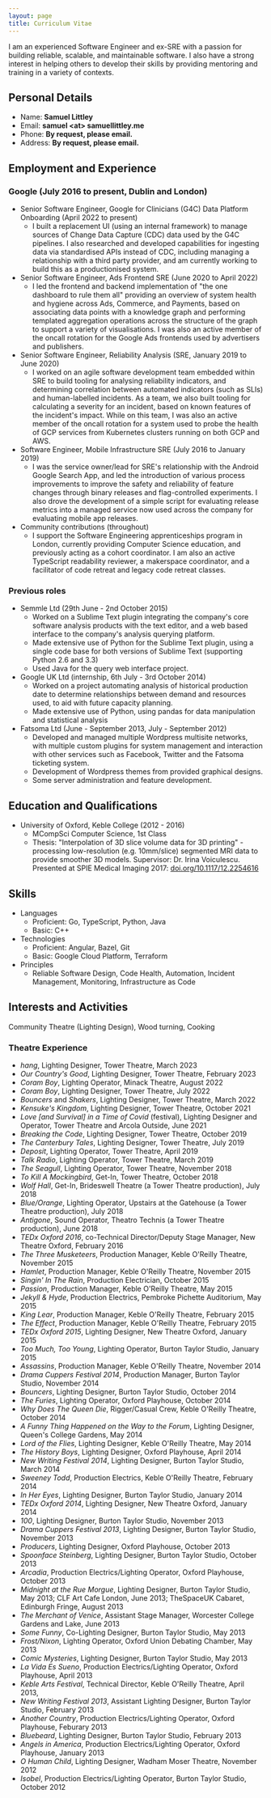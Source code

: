 ```yaml
---
layout: page
title: Curriculum Vitae
---
```


I am an experienced Software Engineer and ex-SRE with a passion for building reliable, scalable, and maintainable software. I also have a strong interest in helping others to develop their skills by providing mentoring and training in a variety of contexts.

## Personal Details

 * Name: __Samuel Littley__
 * Email: __samuel &lt;at&gt; samuellittley.me__
 * Phone: __By request, please email.__
 * Address: __By request, please email.__

## Employment and Experience

### Google (July 2016 to present, Dublin and London)

 * Senior Software Engineer, Google for Clinicians (G4C) Data Platform Onboarding (April 2022 to present)
     - I built a replacement UI (using an internal framework) to manage sources of Change Data Capture (CDC) data used by the G4C pipelines. I also researched and developed capabilities for ingesting data via standardised APIs instead of CDC, including managing a relationship with a third party provider, and am currently working to build this as a productionised system.
 * Senior Software Engineer, Ads Frontend SRE (June 2020 to April 2022)
     - I led the frontend and backend implementation of "the one dashboard to rule them all" providing an overview of system health and hygiene across Ads, Commerce, and Payments, based on associating data points with a knowledge graph and performing templated aggregation operations across the structure of the graph to support a variety of visualisations. I was also an active member of the oncall rotation for the Google Ads frontends used by advertisers and publishers.
 * Senior Software Engineer, Reliability Analysis (SRE, January 2019 to June 2020)
     - I worked on an agile software development team embedded within SRE to build tooling for analysing reliability indicators, and determining correlation between automated indicators (such as SLIs) and human-labelled incidents. As a team, we also built tooling for calculating a severity for an incident, based on known features of the incident's impact. While on this team, I was also an active member of the oncall rotation for a system used to probe the health of GCP services from Kubernetes clusters running on both GCP and AWS.
 * Software Engineer, Mobile Infrastructure SRE (July 2016 to January 2019)
     - I was the service owner/lead for SRE's relationship with the Android Google Search App, and led the introduction of various process improvements to improve the safety and reliability of feature changes through binary releases and flag-controlled experiments. I also drove the development of a simple script for evaluating release metrics into a managed service now used across the company for evaluating mobile app releases.
 * Community contributions (throughout)
     - I support the Software Engineering apprenticeships program in London, currently providing Computer Science education, and previously acting as a cohort coordinator. I am also an active TypeScript readability reviewer, a makerspace coordinator, and a facilitator of code retreat and legacy code retreat classes.

### Previous roles

 * Semmle Ltd (29th June - 2nd October 2015)
     - Worked on a Sublime Text plugin integrating the company's core software analysis products with the text editor, and a web based interface to the company's analysis querying platform.
     - Made extensive use of Python for the Sublime Text plugin, using a single code base for both versions of Sublime Text (supporting Python 2.6 and 3.3)
     - Used Java for the query web interface project.
 * Google UK Ltd (internship, 6th July - 3rd October 2014)
     - Worked on a project automating analysis of historical production date to determine relationships between demand and resources used, to aid with future capacity planning.
     - Made extensive use of Python, using pandas for data manipulation and statistical analysis
 * Fatsoma Ltd (June - September 2013, July - September 2012)
     - Developed and managed multiple Wordpress multisite networks, with multiple custom plugins for system management and interaction with other services such as Facebook, Twitter and the Fatsoma ticketing system.
     - Development of Wordpress themes from provided graphical designs.
     - Some server administration and feature development.

## Education and Qualifications

 * University of Oxford, Keble College (2012 - 2016)
     - MCompSci Computer Science, 1st Class
     - Thesis: "Interpolation of 3D slice volume data for 3D printing" - processing low-resolution (e.g. 10mm/slice) segmented MRI data to provide smoother 3D models. Supervisor: Dr. Irina Voiculescu. Presented at SPIE Medical Imaging 2017: [doi.org/10.1117/12.2254616](https://doi.org/10.1117/12.2254616)

## Skills

 * Languages
     - Proficient: Go, TypeScript, Python, Java
     - Basic: C++
 * Technologies
     - Proficient: Angular, Bazel, Git
     - Basic: Google Cloud Platform, Terraform
 * Principles
     - Reliable Software Design, Code Health, Automation, Incident Management, Monitoring, Infrastructure as Code

## Interests and Activities

Community Theatre (Lighting Design), Wood turning, Cooking

### Theatre Experience
 * _hang_, Lighting Designer, Tower Theatre, March 2023
 * _Our Country's Good_, Lighting Designer, Tower Theatre, February 2023
 * _Coram Boy_, Lighting Operator, Minack Theatre, August 2022
 * _Coram Boy_, Lighting Designer, Tower Theatre, July 2022
 * _Bouncers_ and _Shakers_, Lighting Designer, Tower Theatre, March 2022
 * _Kensuke's Kingdom_, Lighting Designer, Tower Theatre, October 2021
 * _Love [and Survival] in a Time of Covid_ (festival), Lighting Designer and Operator, Tower Theatre and Arcola Outside, June 2021
 * _Breaking the Code_, Lighting Designer, Tower Theatre, October 2019
 * _The Canterbury Tales_, Lighting Designer, Tower Theatre, July 2019
 * _Deposit_, Lighting Operator, Tower Theatre, April 2019
 * _Talk Radio_, Lighting Operator, Tower Theatre, March 2019
 * _The Seagull_, Lighting Operator, Tower Theatre, November 2018
 * _To Kill A Mockingbird_, Get-In, Tower Theatre, October 2018
 * _Wolf Hall_, Get-In, Brideswell Theatre (a Tower Theatre production), July 2018
 * _Blue/Orange_, Lighting Operator, Upstairs at the Gatehouse (a Tower Theatre production), July 2018
 * _Antigone_, Sound Operator, Theatro Technis (a Tower Theatre production), June 2018
 * _TEDx Oxford 2016_, co-Technical Director/Deputy Stage Manager, New Theatre Oxford, February 2016
 * _The Three Musketeers_, Production Manager, Keble O'Reilly Theatre, November 2015
 * _Hamlet_, Production Manager, Keble O'Reilly Theatre, November 2015
 * _Singin' In The Rain_, Production Electrician, October 2015
 * _Passion_, Production Manager, Keble O'Reilly Theatre, May 2015
 * _Jekyll & Hyde_, Production Electrics, Pembroke Pichette Auditorium, May 2015
 * _King Lear_, Production Manager, Keble O'Reilly Theatre, February 2015
 * _The Effect_, Production Manager, Keble O'Reilly Theatre, February 2015
 * _TEDx Oxford 2015_, Lighting Designer, New Theatre Oxford, January 2015
 * _Too Much, Too Young_, Lighting Operator, Burton Taylor Studio, January 2015
 * _Assassins_, Production Manager, Keble O'Reilly Theatre, November 2014
 * _Drama Cuppers Festival 2014_, Production Manager, Burton Taylor Studio, November 2014
 * _Bouncers_, Lighting Designer, Burton Taylor Studio, October 2014
 * _The Furies_, Lighting Operator, Oxford Playhouse, October 2014
 * _Why Does The Queen Die_, Rigger/Casual Crew, Keble O'Reilly Theatre, October 2014
 * _A Funny Thing Happened on the Way to the Forum_, Lighting Designer, Queen's College Gardens, May 2014
 * _Lord of the Flies_, Lighting Designer, Keble O'Reilly Theatre, May 2014
 * _The History Boys_, Lighting Designer, Oxford Playhouse, April 2014
 * _New Writing Festival 2014_, Lighting Designer, Burton Taylor Studio, March 2014
 * _Sweeney Todd_, Production Electrics, Keble O'Reilly Theatre, February 2014
 * _In Her Eyes_, Lighting Designer, Burton Taylor Studio, January 2014
 * _TEDx Oxford 2014_, Lighting Designer, New Theatre Oxford, January 2014
 * _100_, Lighting Designer, Burton Taylor Studio, November 2013
 * _Drama Cuppers Festival 2013_, Lighting Designer, Burton Taylor Studio, November 2013
 * _Producers_, Lighting Designer, Oxford Playhouse, October 2013
 * _Spoonface Steinberg_, Lighting Designer, Burton Taylor Studio, October 2013
 * _Arcadia_, Production Electrics/Lighting Operator, Oxford Playhouse, October 2013
 * _Midnight at the Rue Morgue_, Lighting Designer, Burton Taylor Studio, May 2013; CLF Art Cafe London, June 2013; TheSpaceUK Cabaret, Edinburgh Fringe, August 2013
 * _The Merchant of Venice_, Assistant Stage Manager, Worcester College Gardens and Lake, June 2013
 * _Some Funny_, Co-Lighting Designer, Burton Taylor Studio, May 2013
 * _Frost/Nixon_, Lighting Operator, Oxford Union Debating Chamber, May 2013
 * _Comic Mysteries_, Lighting Designer, Burton Taylor Studio, May 2013
 * _La Vida Es Sueno_, Production Electrics/Lighting Operator, Oxford Playhouse, April 2013
 * _Keble Arts Festival_, Technical Director, Keble O'Reilly Theatre, April 2013,
 * _New Writing Festival 2013_, Assistant Lighting Designer, Burton Taylor Studio, February 2013
 * _Another Country_, Production Electrics/Lighting Operator, Oxford Playhouse, Feburary 2013
 * _Bluebeard_, Lighting Designer, Burton Taylor Studio, February 2013
 * _Angels in America_, Production Electrics/Lighting Operator, Oxford Playhouse, January 2013
 * _O Human Child_, Lighting Designer, Wadham Moser Theatre, November 2012
 * _Isobel_, Production Electrics/Lighting Operator, Burton Taylor Studio, October 2012
